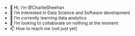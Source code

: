 - 👋 Hi, I’m @CharlieSheehan
- 👀 I’m interested in Data Science and Software development
- 🌱 I’m currently learning data analytics
- 💞️ I’m looking to collaborate on nothing at the moment
- 📫 How to reach me (not just yet)

<!---
CharlieSheehan/CharlieSheehan is a ✨ special ✨ repository because its `README.md` (this file) appears on your GitHub profile.
You can click the Preview link to take a look at your changes.
--->
